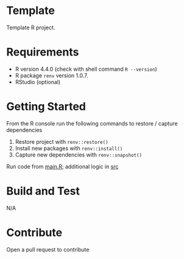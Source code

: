# Template

Template R project.

# Requirements

-   R version 4.4.0 (check with shell command `R --version`)
-   R package `renv` version 1.0.7.
-   RStudio (optional)

# Getting Started

From the R console run the following commands to restore / capture dependencies

1.  Restore project with `renv::restore()`
2.  Install new packages with `renv::install()`
3.  Capture new dependencies with `renv::snapshot()`

Run code from [main.R](main.R); additional logic in [src](src/)

# Build and Test

N/A

# Contribute

Open a pull request to contribute
